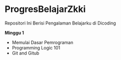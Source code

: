 # ProgresBelajarZkki
Repositori Ini Berisi Pengalaman Belajarku di Dicoding

**Minggu 1**
- Memulai Dasar Pemrograman
- Programming Logic 101
- Git and Gitub
